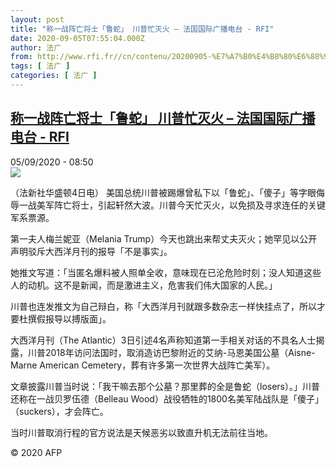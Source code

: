 ```yaml
---
layout: post
title: "称一战阵亡将士「鲁蛇」 川普忙灭火 – 法国国际广播电台 - RFI"
date: 2020-09-05T07:55:04.000Z
author: 法广
from: http://www.rfi.fr//cn/contenu/20200905-%E7%A7%B0%E4%B8%80%E6%88%98%E9%98%B5%E4%BA%A1%E5%B0%86%E5%A3%AB%E9%B2%81%E8%9B%87-%E5%B7%9D%E6%99%AE%E5%BF%99%E7%81%AD%E7%81%AB
tags: [ 法广 ]
categories: [ 法广 ]
---
```

<!--1599292504000-->
[称一战阵亡将士「鲁蛇」 川普忙灭火 – 法国国际广播电台 - RFI](http://www.rfi.fr//cn/contenu/20200905-%E7%A7%B0%E4%B8%80%E6%88%98%E9%98%B5%E4%BA%A1%E5%B0%86%E5%A3%AB%E9%B2%81%E8%9B%87-%E5%B7%9D%E6%99%AE%E5%BF%99%E7%81%AD%E7%81%AB)
------

<div>
<div>05/09/2020 - 08:50</div><img src="https://s.rfi.fr/media/display/a4f70088-ef45-11ea-8932-005056bf87d6/w:310/p:16x9/int0005b.200905145003.jpg"><div class="t-content__body u-clearfix"><p>（法新社华盛顿4日电）    美国总统川普被踢爆曾私下以「鲁蛇」、「傻子」等字眼侮辱一战美军阵亡将士，引起轩然大波。川普今天忙灭火，以免损及寻求连任的关键军系票源。</p><p>    第一夫人梅兰妮亚（Melania Trump）今天也跳出来帮丈夫灭火；她罕见以公开声明驳斥大西洋月刊的报导「不是事实」。</p><p>    她推文写道：「当匿名爆料被人照单全收，意味现在已沦危险时刻；没人知道这些人的动机。这不是新闻，而是激进主义，危害我们伟大国家的人民。」</p><p>    川普也连发推文为自己辩白，称「大西洋月刊就跟多数杂志一样快挂点了，所以才要杜撰假报导以搏版面」。</p><p>    大西洋月刊（The Atlantic）3日引述4名声称知道第一手相关对话的不具名人士揭露，川普2018年访问法国时，取消造访巴黎附近的艾纳-马恩美国公墓（Aisne-Marne American Cemetery，葬有许多第一次世界大战阵亡美军）。</p><p>    文章披露川普当时说：「我干嘛去那个公墓？那里葬的全是鲁蛇（losers）。」川普还称在一战贝罗伍德（Belleau Wood）战役牺牲的1800名美军陆战队是「傻子」（suckers），才会阵亡。</p><p>    当时川普取消行程的官方说法是天候恶劣以致直升机无法前往当地。</p><p class="t-copyright">© 2020 AFP</p>        </div>
</div>
